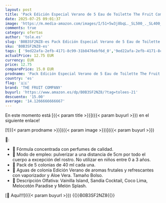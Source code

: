 ```yaml
---
layout: post
title: 'Pack Edición Especial Verano de 5 Eau de Toilette The Fruit Company de aromas frutales y frescos.'
date: 2025-07-25 09:01:37
image: 'https://m.media-amazon.com/images/I/51+5w3j8bqL._SL500_._SL400_.jpg'
comments: true
category: ofertas
author: 'tole.es'
slug: 'B0B3SF2NZ8-es Pack Edición Especial Verano de 5 Eau de Toilette The...'
sku: 'B0B3SF2NZ8-es'
tags: [ '9ed22afa-2efb-4171-8c99-31b8476ebf6d_0','9ed22afa-2efb-4171-8c99-31b8476ebf6d_1101','9ed22afa-2efb-4171-8c99-31b8476ebf6d_5001','9ed22afa-2efb-4171-8c99-31b8476ebf6d_6401','Agua de tocador para mujeres','Arborist Merchandising Root','Belleza','Esenciales del día a día: Belleza','Fragancias para mujeres','Perfumes y fragancias','Self Service','Special Features Stores','Top Brands Beauty Fragrances','Top Brands Beauty Selection','Top Brands Perfumes Selection','de','eau','the fruit company','toilette','top brands_beauty','🇪🇸', ]
actualPrice: 12.75 EUR
currency: EUR
price: 12.75
comparePrice: 15.0 EUR
prodname: 'Pack Edición Especial Verano de 5 Eau de Toilette The Fruit Company de aromas frutales y frescos.'
country: 'es'
flag: '🇪🇸'
brand: 'THE FRUIT COMPANY'
buyurl: 'https://www.amazon.es/dp/B0B3SF2NZ8/?tag=tolees-21'
descuento: '15.00'
average: '14.1266666666667'
---
```


En este momento está [{{< param title >}}]({{< param buyurl >}}) en el siguiente enlace!

[![{{< param prodname >}}]({{< param image >}})]({{< param buyurl >}})

🔎:

- 🍑 Fórmula concentrada con perfumes de calidad.
- 🍦 Modo de empleo: pulverizar a una distancia de 5cm por todo el cuerpo a excepción del rostro. No utilizar en niños entre 0 a 3 años.
- 🥥 Pack de 5 colonias de 40 ml cada una.
- 🍈 Aguas de colonia Edición Verano de aromas frutales y refrescantes con vaporizador y Aloe Vera. Tamaño Bolso.
- 🍉 Descripción Olfativa: Vainilla Island, Sandía Cocktail, Coco Lima, Melocotón Paradise y Melón Splash.

[🛒 Aquí!!!]({{< param buyurl >}})
{{<world>}}B0B3SF2NZ8{{</world>}}
